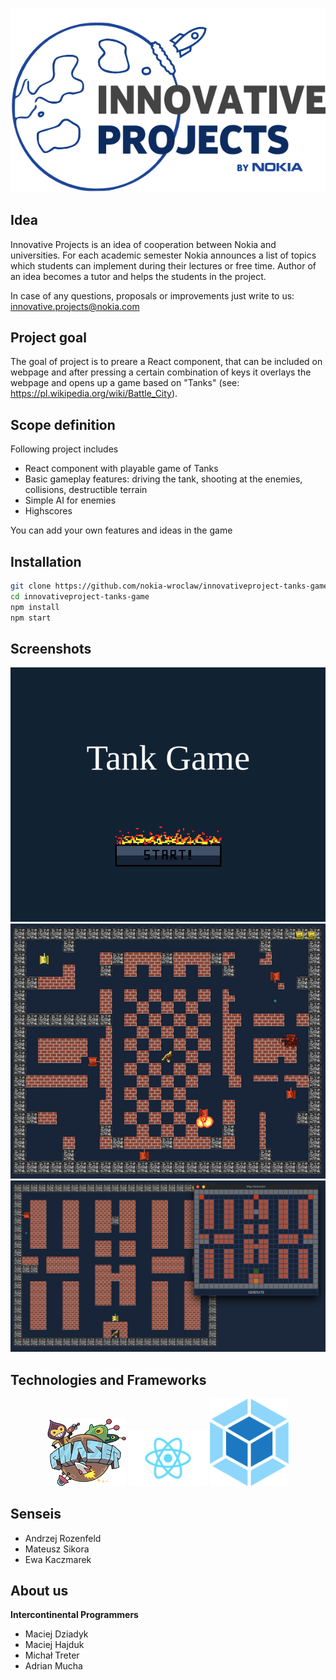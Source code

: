 <p align="center">
  <img src="https://github.com/nokia-wroclaw/innovativeproject-tanks-game/blob/master/src/game/assets/readme/innovative_logo.png" alt="Innovative Project"/>
</p>

## Idea
Innovative Projects is an idea of cooperation between Nokia and universities. For each academic semester Nokia announces a list of topics which students can implement during their lectures or free time. Author of an idea becomes a tutor and helps the students in the project.

In case of any questions, proposals or improvements just write to us: innovative.projects@nokia.com

## Project goal
The goal of project is to preare a React component, that can be included on webpage
and after pressing a certain combination of keys it overlays the webpage
and opens up a game based on "Tanks" (see: https://pl.wikipedia.org/wiki/Battle_City).

## Scope definition
Following project includes
<ul>
  <li>React component with playable game of Tanks</li>
  <li>Basic gameplay features: driving the tank, shooting at the enemies, collisions, destructible terrain</li>
  <li>Simple AI for enemies</li>
  <li>Highscores</li>
</ul>
You can add your own features and ideas in the game

## Installation
```bash
git clone https://github.com/nokia-wroclaw/innovativeproject-tanks-game.git
cd innovativeproject-tanks-game
npm install
npm start
```

## Screenshots
<p align="center">
  <img src="https://github.com/nokia-wroclaw/innovativeproject-tanks-game/blob/master/src/game/assets/readme/scr1.png" alt="Main menu"/>
  <img src="https://github.com/nokia-wroclaw/innovativeproject-tanks-game/blob/master/src/game/assets/readme/scr2.png" alt="Gameplay"/>
  <img src="https://github.com/nokia-wroclaw/innovativeproject-tanks-game/blob/master/src/game/assets/readme/scr3.png" alt="Generator"/>
</p>

## Technologies and Frameworks
<p align="center">
  <img width="25%" src="https://github.com/nokia-wroclaw/innovativeproject-tanks-game/blob/master/src/game/assets/readme/phaser-logo.png" alt="Phaser"/>
  <img width="25%" src="https://github.com/nokia-wroclaw/innovativeproject-tanks-game/blob/master/src/game/assets/readme/react-logo.png" alt="React"/>
  <img width="25%" src="https://github.com/nokia-wroclaw/innovativeproject-tanks-game/blob/master/src/game/assets/readme/wpack-logo.png" alt="Webpack"/>
</p>

## Senseis
<ul>
  <li>Andrzej Rozenfeld</li>
  <li>Mateusz Sikora</li>
  <li>Ewa Kaczmarek</li>
</ul>

## About us
<b>Intercontinental Programmers</b>
<ul>
  <li>Maciej Dziadyk</li>
  <li>Maciej Hajduk</li>
  <li>Michał Treter</li>
  <li>Adrian Mucha</li>
</ul>
